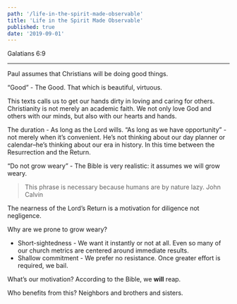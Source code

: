 ```yaml
---
path: '/life-in-the-spirit-made-observable'
title: 'Life in the Spirit Made Observable'
published: true
date: '2019-09-01'
---
```


Galatians 6:9

---

Paul assumes that Christians will be doing good things.

“Good” - The Good. That which is beautiful, virtuous.

This texts calls us to get our hands dirty in loving and caring for others. Christianity is not merely an academic faith. We not only love God and others with our minds, but also with our hearts and hands.

The duration - As long as the Lord wills.
“As long as we have opportunity” - not merely when it’s convenient. He’s not thinking about our day planner or calendar–he’s thinking about our era in history. In this time between the Resurrection and the Return.

“Do not grow weary” - The Bible is very realistic: it assumes we will grow weary.

> This phrase is necessary because humans are by nature lazy.
> John Calvin

The nearness of the Lord’s Return is a motivation for diligence not negligence.

Why are we prone to grow weary?

- Short-sightedness - We want it instantly or not at all. Even so many of our church metrics are centered around immediate results.
- Shallow commitment - We prefer no resistance. Once greater effort is required, we bail.

What’s our motivation? According to the Bible, we **will** reap.

Who benefits from this? Neighbors and brothers and sisters.
